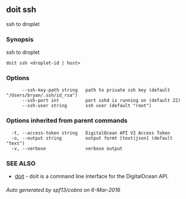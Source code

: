 ## doit ssh

ssh to droplet

### Synopsis


ssh to droplet

```
doit ssh <droplet-id | host>
```

### Options

```
      --ssh-key-path string   path to private ssh key (default "/Users/bryan/.ssh/id_rsa")
      --ssh-port int          port sshd is running on (default 22)
      --ssh-user string       ssh user (default "root")
```

### Options inherited from parent commands

```
  -t, --access-token string   DigitalOcean API V2 Access Token
  -o, --output string         output formt [text|json] (default "text")
  -v, --verbose               verbose output
```

### SEE ALSO
* [doit](doit.md)	 - doit is a command line interface for the DigitalOcean API.

###### Auto generated by spf13/cobra on 6-Mar-2016
